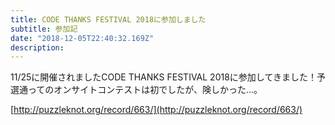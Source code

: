 ```yaml
---
title: CODE THANKS FESTIVAL 2018に参加しました
subtitle: 参加記
date: "2018-12-05T22:40:32.169Z"
description:
---
```

11/25に開催されましたCODE THANKS FESTIVAL 2018に参加してきました！予選通ってのオンサイトコンテストは初でしたが、険しかった…。

[http://puzzleknot.org/record/663/](http://puzzleknot.org/record/663/)